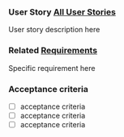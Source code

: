 ### User Story [All User Stories](https://git.chalmers.se/courses/dit355/2023/student-teams/dit356-2023-16/flossboss/-/wikis/User%20Stories)

User story description here

### Related [Requirements](https://git.chalmers.se/courses/dit355/2023/student-teams/dit356-2023-16/flossboss/-/wikis/Requirements)

Specific requirement here 

### Acceptance criteria

- [ ] acceptance criteria
- [ ] acceptance criteria
- [ ] acceptance criteria
